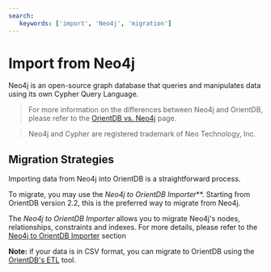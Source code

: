 ```yaml
---
search:
   keywords: ['import', 'Neo4j', 'migration']
---
```


# Import from Neo4j

Neo4j is an open-source graph database that queries and manipulates data using its own Cypher Query Language.

>For more information on the differences between Neo4j and OrientDB, please refer to the [OrientDB vs. Neo4j](http://orientdb.com/orientdb-vs-neo4j/) page.

>Neo4j and Cypher are registered trademark of Neo Technology, Inc. 


## Migration Strategies

Importing data from Neo4j into OrientDB is a straightforward process.

To migrate, you may use the _Neo4j to OrientDB Importer_**. Starting from OrientDB version 2.2, this is the preferred way to migrate from Neo4j.

The _Neo4j to OrientDB Importer_ allows you to migrate Neo4j's nodes, relationships, constraints and indexes. For more details, please refer to the [Neo4j to OrientDB Importer](../orientdb-neo4j-importer/README.md) section	

**Note:** if your data is in CSV format, you can migrate to OrientDB using the [OrientDB's ETL](../etl/ETL-Introduction.md) tool.
	

